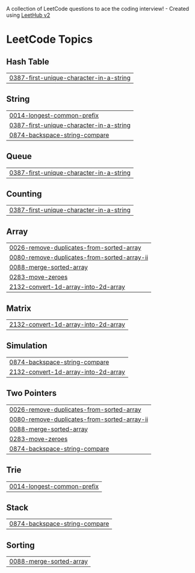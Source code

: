 A collection of LeetCode questions to ace the coding interview! - Created using [LeetHub v2](https://github.com/arunbhardwaj/LeetHub-2.0)
<!---LeetCode Topics Start-->
# LeetCode Topics
## Hash Table
|  |
| ------- |
| [0387-first-unique-character-in-a-string](https://github.com/aisbergen/30github/tree/master/0387-first-unique-character-in-a-string) |
## String
|  |
| ------- |
| [0014-longest-common-prefix](https://github.com/aisbergen/30github/tree/master/0014-longest-common-prefix) |
| [0387-first-unique-character-in-a-string](https://github.com/aisbergen/30github/tree/master/0387-first-unique-character-in-a-string) |
| [0874-backspace-string-compare](https://github.com/aisbergen/30github/tree/master/0874-backspace-string-compare) |
## Queue
|  |
| ------- |
| [0387-first-unique-character-in-a-string](https://github.com/aisbergen/30github/tree/master/0387-first-unique-character-in-a-string) |
## Counting
|  |
| ------- |
| [0387-first-unique-character-in-a-string](https://github.com/aisbergen/30github/tree/master/0387-first-unique-character-in-a-string) |
## Array
|  |
| ------- |
| [0026-remove-duplicates-from-sorted-array](https://github.com/aisbergen/30github/tree/master/0026-remove-duplicates-from-sorted-array) |
| [0080-remove-duplicates-from-sorted-array-ii](https://github.com/aisbergen/30github/tree/master/0080-remove-duplicates-from-sorted-array-ii) |
| [0088-merge-sorted-array](https://github.com/aisbergen/30github/tree/master/0088-merge-sorted-array) |
| [0283-move-zeroes](https://github.com/aisbergen/30github/tree/master/0283-move-zeroes) |
| [2132-convert-1d-array-into-2d-array](https://github.com/aisbergen/30github/tree/master/2132-convert-1d-array-into-2d-array) |
## Matrix
|  |
| ------- |
| [2132-convert-1d-array-into-2d-array](https://github.com/aisbergen/30github/tree/master/2132-convert-1d-array-into-2d-array) |
## Simulation
|  |
| ------- |
| [0874-backspace-string-compare](https://github.com/aisbergen/30github/tree/master/0874-backspace-string-compare) |
| [2132-convert-1d-array-into-2d-array](https://github.com/aisbergen/30github/tree/master/2132-convert-1d-array-into-2d-array) |
## Two Pointers
|  |
| ------- |
| [0026-remove-duplicates-from-sorted-array](https://github.com/aisbergen/30github/tree/master/0026-remove-duplicates-from-sorted-array) |
| [0080-remove-duplicates-from-sorted-array-ii](https://github.com/aisbergen/30github/tree/master/0080-remove-duplicates-from-sorted-array-ii) |
| [0088-merge-sorted-array](https://github.com/aisbergen/30github/tree/master/0088-merge-sorted-array) |
| [0283-move-zeroes](https://github.com/aisbergen/30github/tree/master/0283-move-zeroes) |
| [0874-backspace-string-compare](https://github.com/aisbergen/30github/tree/master/0874-backspace-string-compare) |
## Trie
|  |
| ------- |
| [0014-longest-common-prefix](https://github.com/aisbergen/30github/tree/master/0014-longest-common-prefix) |
## Stack
|  |
| ------- |
| [0874-backspace-string-compare](https://github.com/aisbergen/30github/tree/master/0874-backspace-string-compare) |
## Sorting
|  |
| ------- |
| [0088-merge-sorted-array](https://github.com/aisbergen/30github/tree/master/0088-merge-sorted-array) |
<!---LeetCode Topics End-->